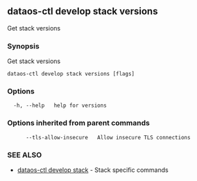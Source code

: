## dataos-ctl develop stack versions

Get stack versions

### Synopsis

Get stack versions

```
dataos-ctl develop stack versions [flags]
```

### Options

```
  -h, --help   help for versions
```

### Options inherited from parent commands

```
      --tls-allow-insecure   Allow insecure TLS connections
```

### SEE ALSO

* [dataos-ctl develop stack](dataos-ctl_develop_stack.md)	 - Stack specific commands

